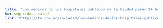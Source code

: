 ```yaml
---
title: "Los médicos de los hospitales públicos de la Ciudad paran 24 horas en reclamo por seguridad - TN.com.ar"
kw: seguridad, salud
link: "https://tn.com.ar/sociedad/los-medicos-de-los-hospitales-publicos-de-la-ciudad-paran-24-horas-en-reclamo-por-seguridad_691223"
---
```


